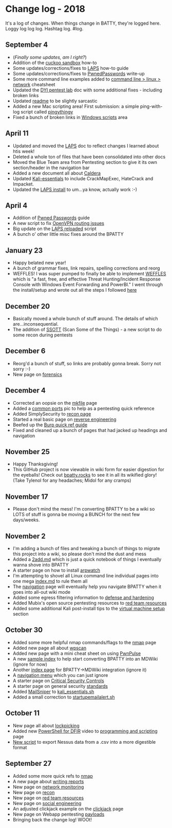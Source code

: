 # Change log - 2018
It's a log of changes.  When things change in BATTY, they're logged here. Loggy log log log. Hashtag log.  #log.

## September 4
* (*Finally some updates, am I right?*)
* Addition of the [cuckoo sandbox](blue_team/cuckoo.md) how-to
* Some updates/corrections/fixes to [LAPS](blue_team/Local_Administrator_Password_Solution_LAPS.md) how-to guide
* Some updates/corrections/fixes to [PwnedPasswords](blue_team/pwnedpasswords.md) write-up
* Some more command line examples added to [command line > linux > network](command_line/linux/network/index.md) cheatsheet
* Updated the [DYI pentest lab](pentesting/lab_setup/index.md) doc with some additional fixes - including broken links
* Updated [readme](README.md) to be slightly sarcastic
* Added a new Mac scripting area!  First submission: a simple ping-with-log script called [pingythingy](scripts/mac/index.md)
* Fixed a bunch of broken links in [Windows scripts](scripts/windows/index.md) area

## April 11
* Updated and moved the [LAPS](blue_team/Local_Administrator_Password_Solution_LAPS.md) doc to reflect changes I learned about htis week!
* Deleted a whole ton of files that have been consolidated into other docs
* Moved the Blue Team area from Pentesting section to give it its own section/header in the navigation bar
* Added a new document all about [Caldera](pentesting/network_pentesting/caldera.md)
* Updated [Kali-essentials](scripts/linux/kali_essentials.sh) to include CrackMapExec, HateCrack and Impacket.
* Updated the [LAPS install](scripts/windows/LAPS_check_reloaded.ps1) to um...ya know, actually work :-)

## April 4
* Addition of [Pwned Passwords](pentesting/blue_team/pwnedpasswords.md) guide
* A new script to fix [OpenVPN routing issues](scripts/linux/openvpn_route_fix.sh)
* Big update on the [LAPS reloaded](scripts/windows/LAPS_check_reloaded.ps1) script
* A bunch o' other little misc fixes around the BPATTY

## January 23
* Happy belated new year!
* A bunch of grammar fixes, link repairs, spelling corrections and reorg
* WEFFLES!  I was super pumped to finally be able to implement [WEFFLES](https://blogs.technet.microsoft.com/jepayne/2017/12/08/weffles/) which is "a fast, free, and effective Threat Hunting/Incident Response Console with Windows Event Forwarding and PowerBI."  I went through the install/setup and wrote out all the steps I followed [here](http://bpatty.rocks/#!pentesting/blue_team/weffles.md)

## December 20
* Basically moved a whole bunch of stuff around.  The details of which are...inconsequential.  
* The addition of [SSOTT](scripts/linux/ssott.py) (Scan Some of the Things) - a new script to do some recon during pentests

## December 6
* Reorg'd a bunch of stuff, so links are probably gonna break.  Sorry not sorry :-)
* New page on [forensics](resources_gentech/forensics/index.md)

## December 4
* Corrected an oopsie on the [mkfile](command_line/mac/system/index.md) page
* Added a [common ports](pentesting/network_pentesting/commonports.jpg) pic to help as a pentesting quick reference
* Added SimplySecurity to [recon page](pentesting/recon/index.md)
* Started a real basic page on [reverse engineering](pentesting/reverse_engineering/index.md)
* Beefed up the [Burp quick ref guide](pentesting/webapp/index.md)
* Fixed and cleaned up a bunch of pages that had jacked up headings and navigation

## November 25
* Happy Thanksgiving!
* This GitHub project is now viewable in wiki form for easier digestion for the eyeballs!  Check out [bpatty.rocks](http://bpatty.rocks) to see it in all its wikified glory!  (Take Tylenol for any headaches; Midol for any cramps)

## November 17
* Please don't mind the mess!  I'm converting BPATTY to be a wiki so LOTS of stuff is gonna be moving a BUNCH for the next few days/weeks.

## November 2
* I'm adding a bunch of files and tweaking a bunch of things to migrate this project into a wiki, so please don't mind the dust and mess
* Added a [2add.md](2add.md) which is just a quick notebook of things I eventually wanna shove into BPATTY
* A starter page on how to install [arpwatch](command_line/linux/arpwatch.md)
* I'm attempting to shovel all Linux command line individual pages into one mega [index.md](command_line/linux/index.md) to rule them all
* The [navigation](navigation.md) page will eventually help you navigate BPATTY when it goes into all-out wiki mode
* Added some egress filtering information to [defense and hardening](pentesting/blue_team/defense_and_hardening.md)
* Added Mubix's open source pentesting resources to [red team resources](pentesting/red_team/red_team_resources.md)
* Added some additional Kali post-install tips to the [virtual machine setup](pentesting/virtual_machine_setup/virtual_machine_setup.md) section

## October 30
* Added some more helpful nmap commands/flags to the [nmap](command_line/linux/nmap.md) page
* Added new page all about [wpscan](command_line/linux/wpscan.md)
* Added new page with a mini cheat sheet on using [PwnPulse](hardware/pwnpulse/pwnpulse.md)
* A new [sample index](index.html) to help start converting BPATTY into an MDWiki (ignore for now)
* Another [index page](index.md) for BPATTY->MDWiki integration (ignore it)
* A [navigation menu](navigation.md) which you can just ignore
* A starter page on [Critical Security Controls](pentesting/standards/critical_security_controls.md)
* A starter page on general security [standards](pentesting/standards/standards.md)
* Added [MailSniper](https://github.com/dafthack/MailSniper) to [kali_essentials.sh](scripts/linux/kali_essentials.sh)
* Added a small correction to [startupemailalert.sh](scripts/linux/startup_email_alert.sh)

## October 11
* New page all about [lockpicking](pentesting/physical/lockpicking.md)
* Added new [PowerShell for DFIR](https://www.youtube.com/watch?v=6fbotSZeFkQ&feature=youtu.be) video to [programming and scripting](resources/training/programming_and_scripting.md) page
* [New script](scripts/windows/Nessus_SortyMcSortleton.ps1) to export Nessus data from a .csv into a more digestible format

## September 27
* Added some more quick refs to [nmap](command_line/linux/nmap.md)
* A new page about [writing reports](pentesting/administrative_stuff/report_writing.md)
* New page on [network monitoring](pentesting/blue_team/network_monitoring.md)
* New page on [recon](pentesting/recon/recon.md)
* New page on [red team resources](pentesting/red_team/red_team_resources.md)
* New page on [social engineering](pentesting/social_engineering/phishing.md)
* An adjusted clickjack example on the [clickjack](pentesting/webapp/clickjacking_example.md) page
* New page on Webapp pentesting [payloads](pentesting/webapp/payloads.md)
* Bringing back the change log!  WOOt!
